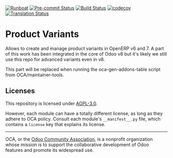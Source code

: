 [![Runboat](https://img.shields.io/badge/runboat-Try%20me-875A7B.png)](https://runboat.odoo-community.org/builds?repo=OCA/product-variant&target_branch=12.0)
[![Pre-commit Status](https://github.com/OCA/product-variant/actions/workflows/pre-commit.yml/badge.svg?branch=12.0)](https://github.com/OCA/product-variant/actions/workflows/pre-commit.yml?query=branch%3A12.0)
[![Build Status](https://github.com/OCA/product-variant/actions/workflows/test.yml/badge.svg?branch=12.0)](https://github.com/OCA/product-variant/actions/workflows/test.yml?query=branch%3A12.0)
[![codecov](https://codecov.io/gh/OCA/product-variant/branch/12.0/graph/badge.svg)](https://codecov.io/gh/OCA/product-variant)
[![Translation Status](https://translation.odoo-community.org/widgets/product-variant-12-0/-/svg-badge.svg)](https://translation.odoo-community.org/engage/product-variant-12-0/?utm_source=widget)

<!-- /!\ do not modify above this line -->

# Product Variants

Allows to create and manage product variants in OpenERP v6 and 7. A part of this work has been integrated in the core of Odoo v8 but it's likely we still use this repo for advanced variants even in v8.

<!-- /!\ do not modify below this line -->

<!-- prettier-ignore-start -->

[//]: # (addons)

This part will be replaced when running the oca-gen-addons-table script from OCA/maintainer-tools.

[//]: # (end addons)

<!-- prettier-ignore-end -->

## Licenses

This repository is licensed under [AGPL-3.0](LICENSE).

However, each module can have a totally different license, as long as they adhere to OCA
policy. Consult each module's `__manifest__.py` file, which contains a `license` key
that explains its license.

----

OCA, or the [Odoo Community Association](http://odoo-community.org/), is a nonprofit
organization whose mission is to support the collaborative development of Odoo features
and promote its widespread use.
